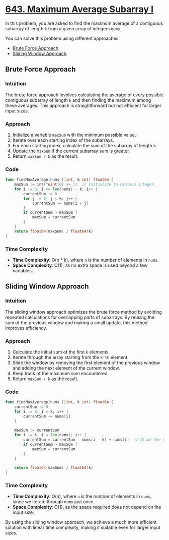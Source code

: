 # [643. Maximum Average Subarray I](https://leetcode.com/problems/maximum-average-subarray-i/)

In this problem, you are asked to find the maximum average of a contiguous subarray of length `k` from a given array of integers `nums`. 

You can solve this problem using different approaches:

- [Brute Force Approach](#brute-force-approach)
- [Sliding Window Approach](#sliding-window-approach)

## Brute Force Approach

### Intuition

The brute force approach involves calculating the average of every possible contiguous subarray of length `k` and then finding the maximum among these averages. This approach is straightforward but not efficient for larger input sizes.

### Approach

1. Initialize a variable `maxSum` with the minimum possible value.
2. Iterate over each starting index of the subarrays.
3. For each starting index, calculate the sum of the subarray of length `k`.
4. Update the `maxSum` if the current subarray sum is greater.
5. Return `maxSum / k` as the result.

### Code

```go
func findMaxAverage(nums []int, k int) float64 {
    maxSum := int(^uint(0) >> 1)  // Initialize to minimum integer.
    for i := 0; i <= len(nums) - k; i++ {
        currentSum := 0
        for j := 0; j < k; j++ {
            currentSum += nums[i + j]
        }
        if currentSum > maxSum {
            maxSum = currentSum
        }
    }
    return float64(maxSum) / float64(k)
}
```

### Time Complexity

- **Time Complexity**: O(n * k), where `n` is the number of elements in `nums`.
- **Space Complexity**: O(1), as no extra space is used beyond a few variables.

## Sliding Window Approach

### Intuition

The sliding window approach optimizes the brute force method by avoiding repeated calculations for overlapping parts of subarrays. By reusing the sum of the previous window and making a small update, this method improves efficiency.

### Approach

1. Calculate the initial sum of the first `k` elements.
2. Iterate through the array starting from the `k-th` element.
3. Slide the window by removing the first element of the previous window and adding the next element of the current window.
4. Keep track of the maximum sum encountered.
5. Return `maxSum / k` as the result.

### Code

```go
func findMaxAverage(nums []int, k int) float64 {
    currentSum := 0
    for i := 0; i < k; i++ {
        currentSum += nums[i]
    }
    
    maxSum := currentSum
    for i := k; i < len(nums); i++ {
        currentSum = currentSum - nums[i - k] + nums[i]  // Slide the window
        if currentSum > maxSum {
            maxSum = currentSum
        }
    }
    
    return float64(maxSum) / float64(k)
}
```

### Time Complexity 

- **Time Complexity**: O(n), where `n` is the number of elements in `nums`, since we iterate through `nums` just once.
- **Space Complexity**: O(1), as the space required does not depend on the input size.

By using the sliding window approach, we achieve a much more efficient solution with linear time complexity, making it suitable even for larger input sizes.

